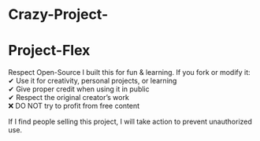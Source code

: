 # Crazy-Project-
# Project-Flex
Respect Open-Source
I built this for fun & learning. If you fork or modify it:<br>
✔ Use it for creativity, personal projects, or learning<Br>
✔ Give proper credit when using it in public<br>
✔ Respect the original creator’s work<br>
❌ DO NOT try to profit from free content<br>

If I find people selling this project, I will 
take action to prevent unauthorized use.
